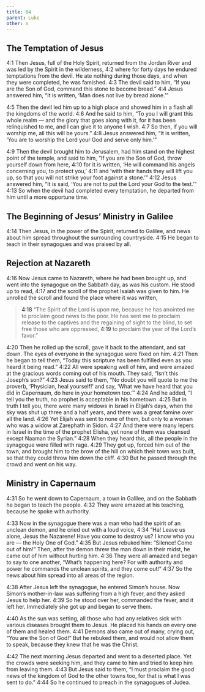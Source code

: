```yaml
---
title: 04
parent: Luke
other: x
---
```


## The Temptation of Jesus

<a name="4:1">4:1</a> Then Jesus, full of the Holy Spirit, returned from the Jordan River and was led by the Spirit in the wilderness, <a name="4:2">4:2</a> where for forty days he endured temptations from the devil. He ate nothing during those days, and when they were completed, he was famished. <a name="4:3">4:3</a> The devil said to him, “If you are the Son of God, command this stone to become bread.” <a name="4:4">4:4</a> Jesus answered him, “It is written, ‘Man does not live by bread alone.’”

<a name="4:5">4:5</a> Then the devil led him up to a high place and showed him in a flash all the kingdoms of the world. <a name="4:6">4:6</a> And he said to him, “To you I will grant this whole realm — and the glory that goes along with it, for it has been relinquished to me, and I can give it to anyone I wish. <a name="4:7">4:7</a> So then, if you will worship me, all this will be yours.” <a name="4:8">4:8</a> Jesus answered him, “It is written, ‘You are to worship the Lord your God and serve only him.’”

<a name="4:9">4:9</a> Then the devil brought him to Jerusalem, had him stand on the highest point of the temple, and said to him, “If you are the Son of God, throw yourself down from here, <a name="4:10">4:10</a> for it is written, ‘He will command his angels concerning you, to protect you,’ <a name="4:11">4:11</a> and ‘with their hands they will lift you up, so that you will not strike your foot against a stone.’” <a name="4:12">4:12</a> Jesus answered him, “It is said, ‘You are not to put the Lord your God to the test.’” <a name="4:13">4:13</a> So when the devil had completed every temptation, he departed from him until a more opportune time.

## The Beginning of Jesus’ Ministry in Galilee

<a name="4:14">4:14</a> Then Jesus, in the power of the Spirit, returned to Galilee, and news about him spread throughout the surrounding countryside. <a name="4:15">4:15</a> He began to teach in their synagogues and was praised by all.

## Rejection at Nazareth

<a name="4:16">4:16</a> Now Jesus came to Nazareth, where he had been brought up, and went into the synagogue on the Sabbath day, as was his custom. He stood up to read, <a name="4:17">4:17</a> and the scroll of the prophet Isaiah was given to him. He unrolled the scroll and found the place where it was written,

> <a name="4:18">4:18</a> “The Spirit of the Lord is upon me,
> because he has anointed me to proclaim good news to the poor.
> He has sent me to proclaim release to the captives
> and the regaining of sight to the blind,
> to set free those who are oppressed,
> <a name="4:19">4:19</a> to proclaim the year of the Lord’s favor.”

<a name="4:20">4:20</a> Then he rolled up the scroll, gave it back to the attendant, and sat down. The eyes of everyone in the synagogue were fixed on him. <a name="4:21">4:21</a> Then he began to tell them, “Today this scripture has been fulfilled even as you heard it being read.” <a name="4:22">4:22</a> All were speaking well of him, and were amazed at the gracious words coming out of his mouth. They said, “Isn’t this Joseph’s son?” <a name="4:23">4:23</a> Jesus said to them, “No doubt you will quote to me the proverb, ‘Physician, heal yourself!’ and say, ‘What we have heard that you did in Capernaum, do here in your hometown too.’” <a name="4:24">4:24</a> And he added, “I tell you the truth, no prophet is acceptable in his hometown. <a name="4:25">4:25</a> But in truth I tell you, there were many widows in Israel in Elijah’s days, when the sky was shut up three and a half years, and there was a great famine over all the land. <a name="4:26">4:26</a> Yet Elijah was sent to none of them, but only to a woman who was a widow at Zarephath in Sidon. <a name="4:27">4:27</a> And there were many lepers in Israel in the time of the prophet Elisha, yet none of them was cleansed except Naaman the Syrian.” <a name="4:28">4:28</a> When they heard this, all the people in the synagogue were filled with rage. <a name="4:29">4:29</a> They got up, forced him out of the town, and brought him to the brow of the hill on which their town was built, so that they could throw him down the cliff. <a name="4:30">4:30</a> But he passed through the crowd and went on his way.

## Ministry in Capernaum

<a name="4:31">4:31</a> So he went down to Capernaum, a town in Galilee, and on the Sabbath he began to teach the people. <a name="4:32">4:32</a> They were amazed at his teaching, because he spoke with authority.

<a name="4:33">4:33</a> Now in the synagogue there was a man who had the spirit of an unclean demon, and he cried out with a loud voice, <a name="4:34">4:34</a> “Ha! Leave us alone, Jesus the Nazarene! Have you come to destroy us? I know who you are — the Holy One of God.” <a name="4:35">4:35</a> But Jesus rebuked him: “Silence! Come out of him!” Then, after the demon threw the man down in their midst, he came out of him without hurting him. <a name="4:36">4:36</a> They were all amazed and began to say to one another, “What’s happening here? For with authority and power he commands the unclean spirits, and they come out!” <a name="4:37">4:37</a> So the news about him spread into all areas of the region.

<a name="4:38">4:38</a> After Jesus left the synagogue, he entered Simon’s house. Now Simon’s mother-in-law was suffering from a high fever, and they asked Jesus to help her. <a name="4:39">4:39</a> So he stood over her, commanded the fever, and it left her. Immediately she got up and began to serve them.

<a name="4:40">4:40</a> As the sun was setting, all those who had any relatives sick with various diseases brought them to Jesus. He placed his hands on every one of them and healed them. <a name="4:41">4:41</a> Demons also came out of many, crying out, “You are the Son of God!” But he rebuked them, and would not allow them to speak, because they knew that he was the Christ.

<a name="4:42">4:42</a> The next morning Jesus departed and went to a deserted place. Yet the crowds were seeking him, and they came to him and tried to keep him from leaving them. <a name="4:43">4:43</a> But Jesus said to them, “I must proclaim the good news of the kingdom of God to the other towns too, for that is what I was sent to do.” <a name="4:44">4:44</a> So he continued to preach in the synagogues of Judea.

